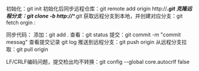 初始化：git init
初始化后同步远程仓库：git remote add origin http://***.git
克隆远程分支：git clone -b <branchName> http://****.git
获取远程分支到本地，并创建对应分支：git fetch orgin <branchName>:<localBranchName>

同步代码： 
添加：git add .
查看：git status
提交：git commit -m "commit messag"
查看提交记录 git log
推送到远程分支：git push origin <branchName>
从远程分支拉取：git pull origin <branchName>


LF/CRLF编码问题，提交检出均不转换：git config --global core.autocrlf false